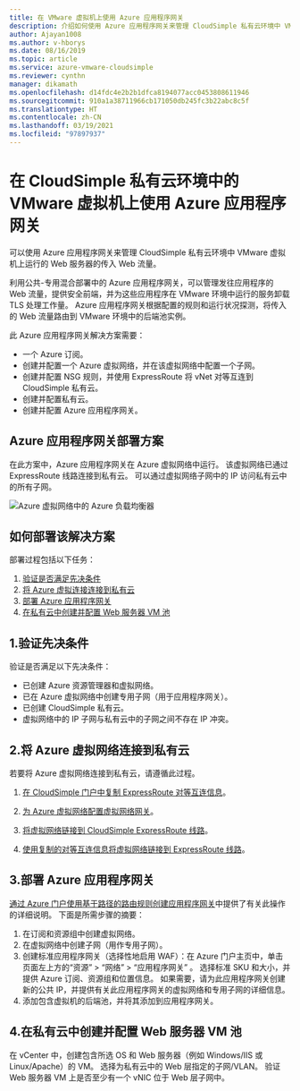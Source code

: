```yaml
---
title: 在 VMware 虚拟机上使用 Azure 应用程序网关
description: 介绍如何使用 Azure 应用程序网关来管理 CloudSimple 私有云环境中 VMware 虚拟机上运行的 Web 服务器的传入 Web 流量
author: Ajayan1008
ms.author: v-hborys
ms.date: 08/16/2019
ms.topic: article
ms.service: azure-vmware-cloudsimple
ms.reviewer: cynthn
manager: dikamath
ms.openlocfilehash: d14fdc4e2b2b1dfca8194077acc0453808611946
ms.sourcegitcommit: 910a1a38711966cb171050db245fc3b22abc8c5f
ms.translationtype: HT
ms.contentlocale: zh-CN
ms.lasthandoff: 03/19/2021
ms.locfileid: "97897937"
---
```

# <a name="use-azure-application-gateway-with-vmware-virtual-machines-in-the-cloudsimple-private-cloud-environment"></a>在 CloudSimple 私有云环境中的 VMware 虚拟机上使用 Azure 应用程序网关

可以使用 Azure 应用程序网关来管理 CloudSimple 私有云环境中 VMware 虚拟机上运行的 Web 服务器的传入 Web 流量。

利用公共-专用混合部署中的 Azure 应用程序网关，可以管理发往应用程序的 Web 流量，提供安全前端，并为这些应用程序在 VMware 环境中运行的服务卸载 TLS 处理工作量。 Azure 应用程序网关根据配置的规则和运行状况探测，将传入的 Web 流量路由到 VMware 环境中的后端池实例。

此 Azure 应用程序网关解决方案需要：

* 一个 Azure 订阅。
* 创建并配置一个 Azure 虚拟网络，并在该虚拟网络中配置一个子网。
* 创建并配置 NSG 规则，并使用 ExpressRoute 将 vNet 对等互连到 CloudSimple 私有云。
* 创建并配置私有云。
* 创建并配置 Azure 应用程序网关。

## <a name="azure-application-gateway-deployment-scenario"></a>Azure 应用程序网关部署方案

在此方案中，Azure 应用程序网关在 Azure 虚拟网络中运行。 该虚拟网络已通过 ExpressRoute 线路连接到私有云。 可以通过虚拟网络子网中的 IP 访问私有云中的所有子网。

![Azure 虚拟网络中的 Azure 负载均衡器](media/load-balancer-use-case.png)

## <a name="how-to-deploy-the-solution"></a>如何部署该解决方案

部署过程包括以下任务：

1. [验证是否满足先决条件](#1-verify-prerequisites)
2. [将 Azure 虚拟连接连接到私有云](#2-connect-your-azure-virtual-network-to-your-private-cloud)
3. [部署 Azure 应用程序网关](#3-deploy-an-azure-application-gateway)
4. [在私有云中创建并配置 Web 服务器 VM 池](#4-create-and-configure-a-web-server-vm-pool-in-your-private-cloud)

## <a name="1-verify-prerequisites"></a>1.验证先决条件

验证是否满足以下先决条件：

* 已创建 Azure 资源管理器和虚拟网络。
* 已在 Azure 虚拟网络中创建专用子网（用于应用程序网关）。
* 已创建 CloudSimple 私有云。
* 虚拟网络中的 IP 子网与私有云中的子网之间不存在 IP 冲突。

## <a name="2-connect-your-azure-virtual-network-to-your-private-cloud"></a>2.将 Azure 虚拟网络连接到私有云

若要将 Azure 虚拟网络连接到私有云，请遵循此过程。

1. [在 CloudSimple 门户中复制 ExpressRoute 对等互连信息](virtual-network-connection.md)。

2. [为 Azure 虚拟网络配置虚拟网络网关](../expressroute/expressroute-howto-add-gateway-portal-resource-manager.md)。

3. [将虚拟网络链接到 CloudSimple ExpressRoute 线路](../expressroute/expressroute-howto-linkvnet-portal-resource-manager.md#connect-a-vnet-to-a-circuit---different-subscription)。

4. [使用复制的对等互连信息将虚拟网络链接到 ExpressRoute 线路](virtual-network-connection.md)。

## <a name="3-deploy-an-azure-application-gateway"></a>3.部署 Azure 应用程序网关

[通过 Azure 门户使用基于路径的路由规则创建应用程序网关](../application-gateway/create-url-route-portal.md)中提供了有关此操作的详细说明。 下面是所需步骤的摘要：

1. 在订阅和资源组中创建虚拟网络。
2. 在虚拟网络中创建子网（用作专用子网）。
3. 创建标准应用程序网关（选择性地启用 WAF）：在 Azure 门户主页中，单击页面左上方的“资源” > “网络” > “应用程序网关”  。 选择标准 SKU 和大小，并提供 Azure 订阅、资源组和位置信息。 如果需要，请为此应用程序网关创建新的公共 IP，并提供有关此应用程序网关的虚拟网络和专用子网的详细信息。
4. 添加包含虚拟机的后端池，并将其添加到应用程序网关。

## <a name="4-create-and-configure-a-web-server-vm-pool-in-your-private-cloud"></a>4.在私有云中创建并配置 Web 服务器 VM 池

在 vCenter 中，创建包含所选 OS 和 Web 服务器（例如 Windows/IIS 或 Linux/Apache）的 VM。 选择为私有云中的 Web 层指定的子网/VLAN。 验证 Web 服务器 VM 上是否至少有一个 vNIC 位于 Web 层子网中。
